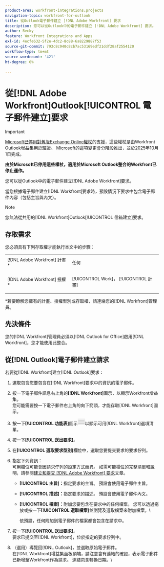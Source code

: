 ```yaml
---
product-area: workfront-integrations;projects
navigation-topic: workfront-for-outlook
title: 從Outlook電子郵件建立 [!DNL Adobe Workfront] 要求
description: 您可以從Outlook中的電子郵件建立 [!DNL Adobe Workfront] 要求。
author: Becky
feature: Workfront Integrations and Apps
exl-id: 4ecfe632-5f2e-4dc2-8c88-6a8229887f53
source-git-commit: 793c8c940c8cb7ac53169edf21ddf28af2554120
workflow-type: tm+mt
source-wordcount: '421'
ht-degree: 0%

---
```


# 從[!DNL Adobe Workfront]Outlook[!UICONTROL 電子郵件建立]要求



>[!IMPORTANT]
>
>[Microsoft已停用對舊版Exchange Online權杖](https://learn.microsoft.com/en-us/office/dev/add-ins/outlook/faq-nested-app-auth-outlook-legacy-tokens)的支援，這些權杖是由Workfront Outlook增益集用於驗證。 Microsoft的這項變更會分階段推出，並於2025年10月1日完成。
>
>**由於Microsoft已停用這些權杖，適用於Microsoft Outlook整合的Workfront已停止運作。**

您可以從Outlook中的電子郵件建立[!DNL Adobe Workfront]要求。

當您根據電子郵件建立[!DNL Workfront]要求時，預設情況下要求中包含電子郵件內容（包括主旨與內文）。

>[!NOTE]
>
>您無法從共用的[!DNL Workfront]Outlook[!UICONTROL 信箱建立]要求。

## 存取需求

您必須具有下列存取權才能執行本文中的步驟：

<table style="table-layout:auto"> 
 <col> 
 <col> 
 <tbody> 
  <tr> 
   <td role="rowheader">[!DNL Adobe Workfront] 計畫*</td> 
   <td> <p>任何</p> </td> 
  </tr> 
  <tr> 
   <td role="rowheader">[!DNL Adobe Workfront] 授權*</td> 
   <td> <p>[!UICONTROL Work]， [!UICONTROL 計畫]</p> </td> 
  </tr> 
 </tbody> 
</table>

&#42;若要瞭解您擁有的計畫、授權型別或存取權，請連絡您的[!DNL Workfront]管理員。

## 先決條件

您的[!DNL Workfront]管理員必須以[!DNL Outlook for Office]啟用[!DNL Workfront]，您才能使用此整合。

## 從[!DNL Outlook]電子郵件建立請求

若要從[!DNL Workfront]建立[!DNL Outlook]要求：

1. 選取包含您要包含在[!DNL Workfront]要求中的資訊的電子郵件。
1. 按一下電子郵件訊息右上角的&#x200B;**[!DNL Workfront]**&#x200B;圖示，以顯示Workfront增益集。\
   您可能需要按一下電子郵件右上角的向下箭頭，才能存取[!DNL Workfront]圖示。

1. 按一下&#x200B;**[!UICONTROL 功能表]**&#x200B;圖示![o365_addin_menu2_icon.png](assets/o365-addin-menu2-icon.png)以顯示可用[!DNL Workfront]選項清單。

1. 按一下&#x200B;**[!UICONTROL 送出要求]**。
1. 在&#x200B;**[!UICONTROL 選取要求型別]**&#x200B;欄位中，選取您要提交要求的要求佇列。

1. 指定下列資訊：\
   可用欄位可能會因請求佇列的設定方式而異。 如需可能欄位的完整清單和說明，請參閱[建立和提交 [!DNL Adobe Workfront] 要求](../../manage-work/requests/create-requests/create-submit-requests.md)文章。

   * **[!UICONTROL 主旨]：**&#x200B;指定要求的主旨。 預設會使用電子郵件主旨。
   * **[!UICONTROL 描述]：**&#x200B;指定要求的描述。 預設會使用電子郵件內文。
   * **[!UICONTROL 檔案]：**&#x200B;附加您要包含在要求中的任何檔案。 您可以透過拖放或按一下&#x200B;**[!UICONTROL 選取檔案]**&#x200B;並瀏覽及選取檔案來附加檔案。\

     依預設，任何附加到電子郵件的檔案都會包含在請求中。

1. 按一下&#x200B;**[!UICONTROL 送出要求]**。\
   要求已提交至[!DNL Workfront]，位於指定的要求佇列中。

1. （選用）導覽回[!DNL Outlook]，並選取原始電子郵件。\
   在[!DNL Workfront]增益集面板頂端，請注意含有連結的確認，表示電子郵件已新增至Workfront作為請求。 連結包含轉換日期。\
